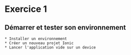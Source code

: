 Exercice 1
==

Démarrer et tester son environnement
-

	* Installer un environnement
	* Créer un nouveau projet Ionic
	* Lancer l'application vide sur un device 